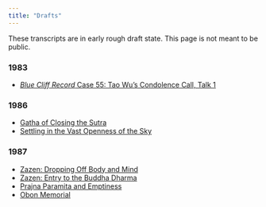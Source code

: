 ```yaml
---
title: "Drafts"
---
```


These transcripts are in early rough draft state. This page is not meant to be public.

### 1983

- [*Blue Cliff Record* Case 55: Tao Wu’s Condolence Call, Talk 1](1984-02-18-Blue-Cliff-Record-Case-55-Talk-1)

### 1986

- [Gatha of Closing the Sutra](1986-07-26-Gatha-of-Closing-the-Sutra)
- [Settling in the Vast Openness of the Sky](1986-08-02-Settling-in-the-Vast-Openness-of-the-Sky)

### 1987

- [Zazen: Dropping Off Body and Mind](1987-01-24-Zazen-Dropping-Off-Body-and-Mind)
- [Zazen: Entry to the Buddha Dharma](1987-03-07-Zazen-Entry-to-the-Buddha-Dharma)
- [Prajna Paramita and Emptiness](1987-05-02-Prajna-Paramita-and-Emptiness)
- [Obon Memorial](1987-07-15-Obon-Memorial)

<a name="end">
